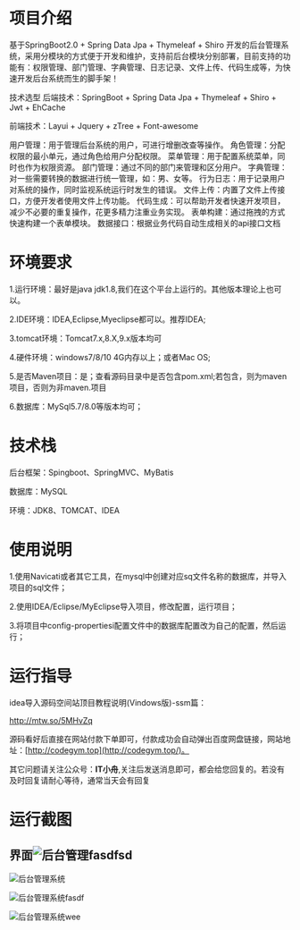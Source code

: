 # 项目介绍


基于SpringBoot2.0 + Spring Data Jpa + Thymeleaf + Shiro 开发的后台管理系统，采用分模块的方式便于开发和维护，支持前后台模块分别部署，目前支持的功能有：权限管理、部门管理、字典管理、日志记录、文件上传、代码生成等，为快速开发后台系统而生的脚手架！



技术选型
后端技术：SpringBoot + Spring Data Jpa + Thymeleaf + Shiro + Jwt + EhCache

前端技术：Layui + Jquery + zTree + Font-awesome

用户管理：用于管理后台系统的用户，可进行增删改查等操作。
角色管理：分配权限的最小单元，通过角色给用户分配权限。
菜单管理：用于配置系统菜单，同时也作为权限资源。
部门管理：通过不同的部门来管理和区分用户。
字典管理：对一些需要转换的数据进行统一管理，如：男、女等。
行为日志：用于记录用户对系统的操作，同时监视系统运行时发生的错误。
文件上传：内置了文件上传接口，方便开发者使用文件上传功能。
代码生成：可以帮助开发者快速开发项目，减少不必要的重复操作，花更多精力注重业务实现。
表单构建：通过拖拽的方式快速构建一个表单模块。
数据接口：根据业务代码自动生成相关的api接口文档



# 环境要求

1.运行环境：最好是java jdk1.8,我们在这个平台上运行的。其他版本理论上也可以。 

2.IDE环境：IDEA,Eclipse,Myeclipse都可以。推荐IDEA; 

3.tomcat环境：Tomcat7.x,8.X,9.x版本均可 

4.硬件环境：windows7/8/10 4G内存以上；或者Mac OS; 

5.是否Maven项目：是；查看源码目录中是否包含pom.xml;若包含，则为maven项目，否则为非maven.项目 

6.数据库：MySql5.7/8.0等版本均可；

# 技术栈

后台框架：Spingboot、SpringMVC、MyBatis

数据库：MySQL

环境：JDK8、TOMCAT、IDEA

# 使用说明

1.使用Navicati或者其它工具，在mysql中创建对应sq文件名称的数据库，并导入项目的sql文件； 

2.使用IDEA/Eclipse/MyEclipse导入项目，修改配置，运行项目； 

3.将项目中config-propertiesi配置文件中的数据库配置改为自己的配置，然后运行；

# 运行指导

idea导入源码空间站顶目教程说明(Vindows版)-ssm篇：

http://mtw.so/5MHvZq 

源码看好后直接在网站付款下单即可，付款成功会自动弹出百度网盘链接，网站地址：[http://codegym.top](http://codegym.top/)。 

其它问题请关注公众号：**IT小舟**,关注后发送消息即可，都会给您回复的。若没有及时回复请耐心等待，通常当天会有回复

# 运行截图

## 界面![后台管理fasdfsd](https://gulimallcativen.oss-cn-shenzhen.aliyuncs.com/bishe/%E5%90%8E%E5%8F%B0%E7%AE%A1%E7%90%86fasdfsd.jpg)

![后台管理系统](https://gulimallcativen.oss-cn-shenzhen.aliyuncs.com/bishe/%E5%90%8E%E5%8F%B0%E7%AE%A1%E7%90%86%E7%B3%BB%E7%BB%9F.jpg)

![后台管理系统fasdf](https://gulimallcativen.oss-cn-shenzhen.aliyuncs.com/bishe/%E5%90%8E%E5%8F%B0%E7%AE%A1%E7%90%86%E7%B3%BB%E7%BB%9Ffasdf.jpg)

![后台管理系统wee](https://gulimallcativen.oss-cn-shenzhen.aliyuncs.com/bishe/%E5%90%8E%E5%8F%B0%E7%AE%A1%E7%90%86%E7%B3%BB%E7%BB%9Fwee.jpg)
